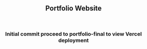 <h2 align="center">
  Portfolio Website<br/>
</h2>

<br/>

<h3 align="center">
  Initial commit proceed to portfolio-final to view Vercel deployment<br/>
</h2>
